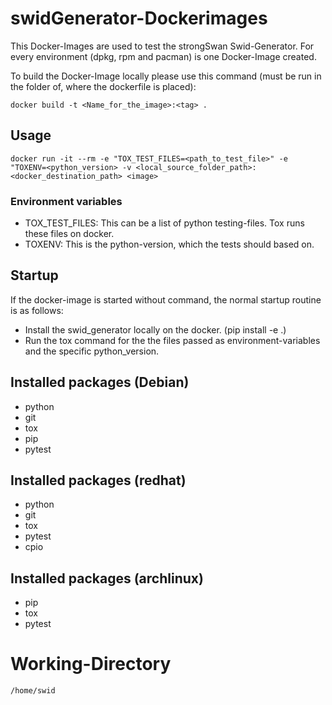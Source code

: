 # swidGenerator-Dockerimages

This Docker-Images are used to test the strongSwan Swid-Generator.
For every environment (dpkg, rpm and pacman) is one Docker-Image created.

To build the Docker-Image locally please use this command (must be run in the
folder of, where the dockerfile is placed):

```
docker build -t <Name_for_the_image>:<tag> .
```

## Usage
```
docker run -it --rm -e "TOX_TEST_FILES=<path_to_test_file>" -e "TOXENV=<python_version> -v <local_source_folder_path>:<docker_destination_path> <image>
```

### Environment variables
* TOX_TEST_FILES: This can be a list of python testing-files. Tox runs these files on docker.
* TOXENV: This is the python-version, which the tests should based on.

## Startup
If the docker-image is started without command, the normal startup routine is as follows:
* Install the swid_generator locally on the docker. (pip install -e .)
* Run the tox command for the the files passed as environment-variables and the specific python_version.

## Installed packages (Debian)
- python
- git
- tox
- pip
- pytest


## Installed packages (redhat)
- python
- git
- tox
- pytest
- cpio

## Installed packages (archlinux)
- pip
- tox
- pytest

# Working-Directory

```
/home/swid
```